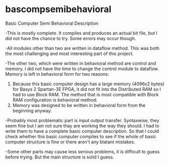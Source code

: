 # bascompsemibehavioral
Basic Computer Semi Behavioral Description

-This is mostly complete. It compiles and produces an actual bit file, but I did not have the chance to try. Some errors may occur though.

-All modules other than two are written in dataflow method. This was both the most challenging and most interesting part of this project. 

-The other two, which were written in behavioral method are control and memory. I did not have the time to change the control module to dataflow. Memory is left in behavioral form for two reasons: 
1) Because this basic computer design has a large memory (4096x2 bytes) for Basys 2 Spartan-3E FPGA, it did not fit into the Distributed RAM so I had to use Block RAM. The method that is most compatible with Block RAM configuration is behavioral method.
2) Memory was designed to be written in behavioral form from the beginning anyway.

-Probably most problematic part is input output transfer. Syntaxwise, they seem fine but I am not sure thay are working the way they should. I had to write them to have a complete basic computer description. So that I could check whether this basic computer compiles to see if the whole of basic computer structure is fine or there aren't any blatant mistakes.

-Some other parts may cause less serious problems, it is difficult to guess before trying. But the main structure is solid I guess.


